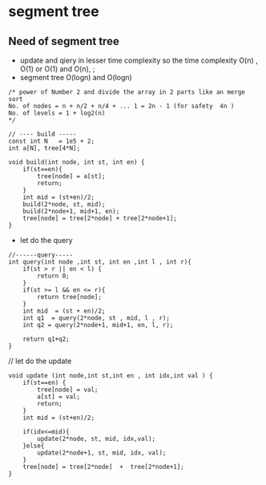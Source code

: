 # segment tree

## Need of segment tree

- update and qiery in lesser time complexity so the time complexity O(n) , O(1) or O(1) and O(n), ;
- segment tree O(logn) and O(logn)

```
/* power of Number 2 and divide the array in 2 parts like an merge sort
No. of nodes = n + n/2 + n/4 + ... 1 = 2n - 1 (for safety  4n )
No. of levels = 1 + log2(n)
*/

// ---- build -----
const int N   = 1e5 + 2;
int a[N], tree[4*N];

void build(int node, int st, int en) {
    if(st==en){
        tree[node] = a[st];
        return;
    }
    int mid = (st+en)/2;
    build(2*node, st, mid);
    build(2*node+1, mid+1, en);
    tree[node] = tree[2*node] + tree[2*node+1];
}
```

- let do the query

```
//------query-----
int query(int node ,int st, int en ,int l , int r){
    if(st > r || en < l) {
        return 0;
    }
    if(st >= l && en <= r){
        return tree[node];
    }
    int mid  = (st + en)/2;
    int q1  = query(2*node, st , mid, l , r);
    int q2 = query(2*node+1, mid+1, en, l, r);

    return q1+q2;
}
```

// let do the update

```
void update (int node,int st,int en , int idx,int val ) {
    if(st==en) {
        tree[node] = val;
        a[st] = val;
        return;
    }
    int mid = (st+en)/2;

    if(idx<=mid){
        update(2*node, st, mid, idx,val);
    }else{
        update(2*node+1, st, mid, idx, val);
    }
    tree[node] = tree[2*node]  +  tree[2*node+1];
}
```

